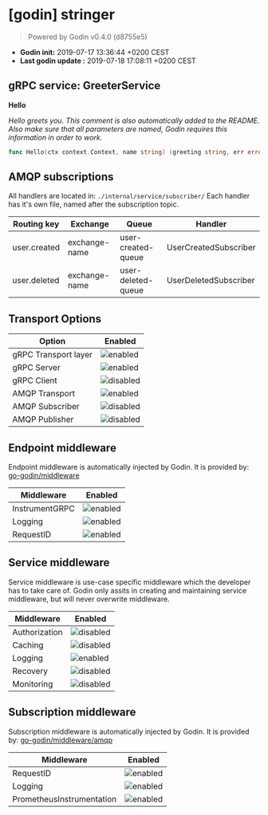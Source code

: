 # [godin] stringer
> Powered by Godin v0.4.0 (d8755e5)

* **Godin init:** 2019-07-17 13:36:44 +0200 CEST
* **Last godin update :** 2019-07-18 17:08:11 +0200 CEST

## gRPC service: GreeterService
**Hello**

*Hello greets you. This comment is also automatically added to the README.*
*Also make sure that all parameters are named, Godin requires this information in order to work.*
```go
func Hello(ctx context.Context, name string) (greeting string, err error)
```
## AMQP subscriptions

All handlers are located in: `./internal/service/subscriber/`
Each handler has it's own file, named after the subscription topic.

| **Routing key** | **Exchange** | **Queue** | **Handler** |
|-----------------|--------------|-----------|-------------|
| user.created | exchange-name | user-created-queue | UserCreatedSubscriber |
| user.deleted | exchange-name | user-deleted-queue | UserDeletedSubscriber |

## Transport Options
| **Option**      | **Enabled**                                                                          |
|--------------|----------------------------------------------------------------------------------|
| gRPC Transport layer | ![enabled](https://img.icons8.com/color/24/000000/checked.png) |
| gRPC Server | ![enabled](https://img.icons8.com/color/24/000000/checked.png) |
| gRPC Client | ![disabled](https://img.icons8.com/color/24/000000/close-window.png) |
| AMQP Transport | ![enabled](https://img.icons8.com/color/24/000000/checked.png) |
| AMQP Subscriber | ![disabled](https://img.icons8.com/color/24/000000/close-window.png) |
| AMQP Publisher | ![disabled](https://img.icons8.com/color/24/000000/close-window.png) |

## Endpoint middleware

Endpoint middleware is automatically injected by Godin. It is provided by: [go-godin/middleware](github.com/go-godin/middleware)

| **Middleware**      | **Enabled**                                                               |
|--------------|----------------------------------------------------------------------------------|
| InstrumentGRPC |  ![enabled](https://img.icons8.com/color/24/000000/checked.png)
| Logging |  ![enabled](https://img.icons8.com/color/24/000000/checked.png)
| RequestID |  ![enabled](https://img.icons8.com/color/24/000000/checked.png)

## Service middleware

Service middleware is use-case specific middleware which the developer has to take care of.
Godin only assits in creating and maintaining service middleware, but will never overwrite middleware.

| **Middleware**      | **Enabled**                                                               |
|--------------|----------------------------------------------------------------------------------|
| Authorization |  ![disabled](https://img.icons8.com/color/24/000000/close-window.png)
| Caching |  ![disabled](https://img.icons8.com/color/24/000000/close-window.png)
| Logging |  ![enabled](https://img.icons8.com/color/24/000000/checked.png)
| Recovery |  ![disabled](https://img.icons8.com/color/24/000000/close-window.png)
| Monitoring |  ![disabled](https://img.icons8.com/color/24/000000/close-window.png)
## Subscription middleware

Subscription middleware is automatically injected by Godin. It is provided by: [go-godin/middleware/amqp](github.com/go-godin/middleware/amqp)

| **Middleware**      | **Enabled**                                                               |
|--------------|----------------------------------------------------------------------------------|
| RequestID |  ![enabled](https://img.icons8.com/color/24/000000/checked.png)
| Logging |  ![enabled](https://img.icons8.com/color/24/000000/checked.png)
| PrometheusInstrumentation |  ![enabled](https://img.icons8.com/color/24/000000/checked.png)